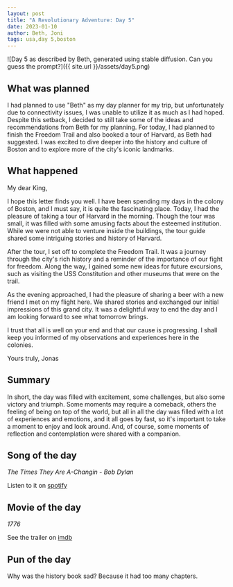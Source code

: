 ```yaml
---
layout: post
title: "A Revolutionary Adventure: Day 5"
date: 2023-01-10
author: Beth, Joni
tags: usa,day 5,boston
---
```

![Day 5 as described by Beth, generated using stable diffusion. Can you guess the prompt?]({{ site.url }}/assets/day5.png)

## What was planned

I had planned to use "Beth" as my day planner for my trip, but unfortunately due to connectivity issues, I was unable to utilize it as much as I had hoped. Despite this setback, I decided to still take some of the ideas and recommendations from Beth for my planning. For today, I had planned to finish the Freedom Trail and also booked a tour of Harvard, as Beth had suggested. I was excited to dive deeper into the history and culture of Boston and to explore more of the city's iconic landmarks.

## What happened
My dear King,

I hope this letter finds you well. I have been spending my days in the colony of Boston, and I must say, it is quite the fascinating place. Today, I had the pleasure of taking a tour of Harvard in the morning. Though the tour was small, it was filled with some amusing facts about the esteemed institution. While we were not able to venture inside the buildings, the tour guide shared some intriguing stories and history of Harvard.

After the tour, I set off to complete the Freedom Trail. It was a journey through the city's rich history and a reminder of the importance of our fight for freedom. Along the way, I gained some new ideas for future excursions, such as visiting the USS Constitution and other museums that were on the trail.

As the evening approached, I had the pleasure of sharing a beer with a new friend I met on my flight here. We shared stories and exchanged our initial impressions of this grand city. It was a delightful way to end the day and I am looking forward to see what tomorrow brings.

I trust that all is well on your end and that our cause is progressing. I shall keep you informed of my observations and experiences here in the colonies.

Yours truly,
Jonas

## Summary
In short, the day was filled with excitement, some challenges, but also some victory and triumph. Some moments may require a comeback, others the feeling of being on top of the world, but all in all the day was filled with a lot of experiences and emotions, and it all goes by fast, so it's important to take a moment to enjoy and look around. And, of course, some moments of reflection and contemplation were shared with a companion.

## Song of the day

_The Times They Are A-Changin - Bob Dylan_ 

Listen to it on [spotify](https://open.spotify.com/track/52vA3CYKZqZVdQnzRrdZt6?si=7abd9b969923466c)

## Movie of the day
_1776_ 

See the trailer on [imdb](https://www.imdb.com/title/tt0068156/)

## Pun of the day

Why was the history book sad? Because it had too many chapters.
